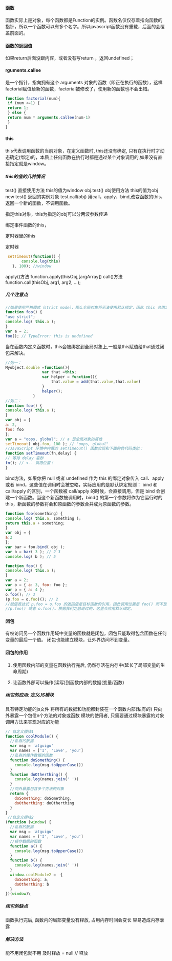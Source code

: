 

#### 函数

函数实际上是对象，每个函数都是Function的实例。函数名仅仅存着指向函数的指针，所以一个函数可以有多个名字。所以javascript函数没有重载，后面的会覆盖前面的。

#### 函数的返回值

如果return后面没跟内容，或者没有写return ，返回undefined；

#### rguments.callee

是一个指针，指向拥有这个 arguments 对象的函数（即正在执行的函数），这样factorial赋值给新的函数，factorial被修改了，使用新的函数也不会出错。

```js
function factorial(num){ 
 if (num <=1) { 
 return 1; 
 } else { 
 return num * arguments.callee(num-1) 
 } 
} 
```
#### this

this代表调用函数的当前对象，在定义函数时, this还没有确定, 只有在执行时才动态确定(绑定)的，本质上任何函数在执行时都是通过某个对象调用的,如果没有直接指定就是window。

##### this的值的几种情况

test()  直接使用方法  this的值为window
obj.test()  obj使用方法  this的值为obj
new test()  返回的实例对象
test.call(obj) 用call，apply，bind,改变函数的this，返回一个新的函数，不调用函数。

指定this对象，this为指定的obj可以分两波参数传递

绑定事件函数的this，

定时器里的this

定时器

```javascript
 setTimeout(function() {
       console.log(this)
   }, 100); //window
```

apply()方法
function.apply(thisObj,[argArray])
call()方法
function.call(thisObj, arg1, arg2, ...);

##### 几个注意点

```js
//如果使用严格模式（strict mode），那么全局对象将无法使用默认绑定，因此 this 会绑定到 undefined：
function foo() {
"use strict";
console.log( this.a );
}
var a = 2;
foo(); // TypeError: this is undefined
```
当在函数内定义函数时，this会被绑定到全局对象上,一般是this赋值给that通过闭包来解决。
```js
//列一：
Myobject.double =function(){
				var that =this;
				var helper = function(){
					that.value = add(that.value,that.value)
				}
				helper();
			}
//列二：
function foo() {
console.log( this.a );
}
var obj = {
a: 2,
foo: foo
};
var a = "oops, global"; // a 是全局对象的属性
setTimeout( obj.foo, 100 ); // "oops, global"
//JavaScript 环境中内置的 setTimeout() 函数实现和下面的伪代码类似：
function setTimeout(fn,delay) {
// 等待 delay 毫秒
fn(); // <-- 调用位置！
}
```
bind方法，如果你把 null 或者 undefined 作为 this 的绑定对象传入 call、apply 或者 bind，这些值在调用时会被忽略，实际应用的是默认绑定规则：
bind 和 call/apply 的区别，一个函数被 call/apply 的时候，会直接调用，但是 bind 会创建一个新函数。当这个新函数被调用时，bind() 的第一个参数将作为它运行时的 this，新函数的参数将会和原函数的参数合并成为原函数的参数。

```js
function foo(something) {
console.log( this.a, something );
return this.a + something;
}
var obj = {
a:2
};
var bar = foo.bind( obj );
var b = bar( 3 ); // 2 3
console.log( b ); // 5
```
```js
function foo() {
console.log( this.a );
}
var a = 2;
var o = { a: 3, foo: foo };
var p = { a: 4 };
o.foo(); // 3
(p.foo = o.foo)(); // 2
//赋值表达式 p.foo = o.foo 的返回值是目标函数的引用，因此调用位置是 foo() 而不是
//p.foo() 或者 o.foo()。根据我们之前说过的，这里会应用默认绑定。
```

#### 闭包

有权访问另一个函数作用域中变量的函数就是闭包，闭包只能取得包含函数在任何变量的最后一个值。
闭包也能建立模块，让外界访问不到变量。

#### 闭包的作用

1. 使用函数内部的变量在函数执行完后, 仍然存活在内存中(延长了局部变量的生命周期)

2. 让函数外部可以操作(读写)到函数内部的数据(变量/函数)

  ##### 闭包的应用: 定义JS模块

   具有特定功能的js文件
  将所有的数据和功能都封装在一个函数内部(私有的)
  只向外暴露一个包信n个方法的对象或函数
  模块的使用者, 只需要通过模块暴露的对象调用方法来实现对应的功能
```js
// 自定义模块1
function coolModule() {
  //私有的数据
  var msg = 'atguigu'
  var names = ['I', 'Love', 'you']
  //私有的操作数据的函数
  function doSomething() {
    console.log(msg.toUpperCase())
  }
  function doOtherthing() {
    console.log(names.join(' '))
  }
  //向外暴露包含多个方法的对象
  return {
    doSomething: doSomething,
    doOtherthing: doOtherthing
  }
}
 //自定义模块2
(function (window) {
  //私有的数据
  var msg = 'atguigu'
  var names = ['I', 'Love', 'you']
  //操作数据的函数
  function a() {
    console.log(msg.toUpperCase())
  }
  function b() {
    console.log(names.join(' '))
  }
  window.coolModule2 =  {
    doSomething: a,
    doOtherthing: b
  }
})(window)\
```
##### 闭包的缺点

  函数执行完后, 函数内的局部变量没有释放, 占用内存时间会变长
  容易造成内存泄露

##### 解决方法

  能不用闭包就不用
  及时释放 = null // 释放